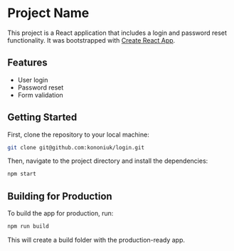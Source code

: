 # Project Name

This project is a React application that includes a login and password reset functionality. It was bootstrapped with [Create React App](https://github.com/facebook/create-react-app).

## Features

- User login
- Password reset
- Form validation

## Getting Started

First, clone the repository to your local machine:

```bash
git clone git@github.com:kononiuk/login.git
```

Then, navigate to the project directory and install the dependencies:

```bash
npm start
```

## Building for Production

To build the app for production, run:

```bash
npm run build
```

This will create a build folder with the production-ready app.